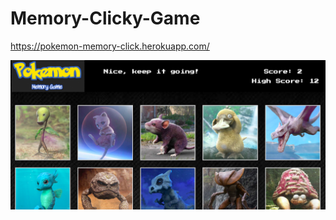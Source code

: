 # Memory-Clicky-Game

https://pokemon-memory-click.herokuapp.com/

<img src="screenshot.png" width="600"/>
